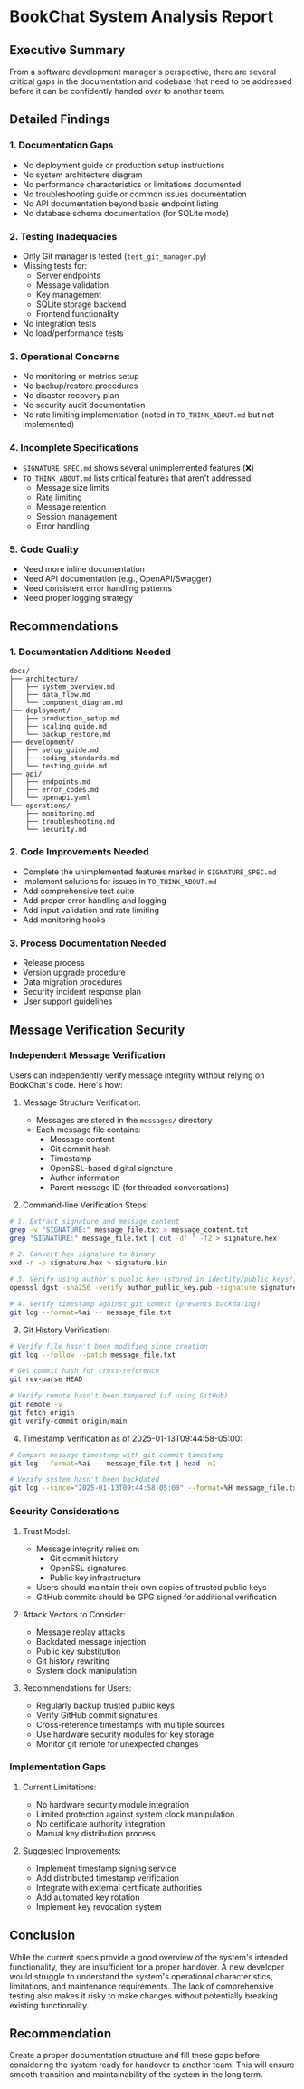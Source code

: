 # BookChat System Analysis Report

## Executive Summary

From a software development manager's perspective, there are several critical gaps in the documentation and codebase that need to be addressed before it can be confidently handed over to another team.

## Detailed Findings

### 1. Documentation Gaps
- No deployment guide or production setup instructions
- No system architecture diagram
- No performance characteristics or limitations documented
- No troubleshooting guide or common issues documentation
- No API documentation beyond basic endpoint listing
- No database schema documentation (for SQLite mode)

### 2. Testing Inadequacies
- Only Git manager is tested (`test_git_manager.py`)
- Missing tests for:
  - Server endpoints
  - Message validation
  - Key management
  - SQLite storage backend
  - Frontend functionality
- No integration tests
- No load/performance tests

### 3. Operational Concerns
- No monitoring or metrics setup
- No backup/restore procedures
- No disaster recovery plan
- No security audit documentation
- No rate limiting implementation (noted in `TO_THINK_ABOUT.md` but not implemented)

### 4. Incomplete Specifications
- `SIGNATURE_SPEC.md` shows several unimplemented features (❌)
- `TO_THINK_ABOUT.md` lists critical features that aren't addressed:
  - Message size limits
  - Rate limiting
  - Message retention
  - Session management
  - Error handling

### 5. Code Quality
- Need more inline documentation
- Need API documentation (e.g., OpenAPI/Swagger)
- Need consistent error handling patterns
- Need proper logging strategy

## Recommendations

### 1. Documentation Additions Needed
```
docs/
├── architecture/
│   ├── system_overview.md
│   ├── data_flow.md
│   └── component_diagram.md
├── deployment/
│   ├── production_setup.md
│   ├── scaling_guide.md
│   └── backup_restore.md
├── development/
│   ├── setup_guide.md
│   ├── coding_standards.md
│   └── testing_guide.md
├── api/
│   ├── endpoints.md
│   ├── error_codes.md
│   └── openapi.yaml
└── operations/
    ├── monitoring.md
    ├── troubleshooting.md
    └── security.md
```

### 2. Code Improvements Needed
- Complete the unimplemented features marked in `SIGNATURE_SPEC.md`
- Implement solutions for issues in `TO_THINK_ABOUT.md`
- Add comprehensive test suite
- Add proper error handling and logging
- Add input validation and rate limiting
- Add monitoring hooks

### 3. Process Documentation Needed
- Release process
- Version upgrade procedure
- Data migration procedures
- Security incident response plan
- User support guidelines

## Message Verification Security

### Independent Message Verification

Users can independently verify message integrity without relying on BookChat's code. Here's how:

1. Message Structure Verification:
   - Messages are stored in the `messages/` directory
   - Each message file contains:
     - Message content
     - Git commit hash
     - Timestamp
     - OpenSSL-based digital signature
     - Author information
     - Parent message ID (for threaded conversations)

2. Command-line Verification Steps:

```bash
# 1. Extract signature and message content
grep -v "SIGNATURE:" message_file.txt > message_content.txt
grep "SIGNATURE:" message_file.txt | cut -d' ' -f2 > signature.hex

# 2. Convert hex signature to binary
xxd -r -p signature.hex > signature.bin

# 3. Verify using author's public key (stored in identity/public_keys/)
openssl dgst -sha256 -verify author_public_key.pub -signature signature.bin message_content.txt

# 4. Verify timestamp against git commit (prevents backdating)
git log --format=%ai -- message_file.txt
```

3. Git History Verification:
```bash
# Verify file hasn't been modified since creation
git log --follow --patch message_file.txt

# Get commit hash for cross-reference
git rev-parse HEAD

# Verify remote hasn't been tampered (if using GitHub)
git remote -v
git fetch origin
git verify-commit origin/main
```

4. Timestamp Verification as of 2025-01-13T09:44:58-05:00:
```bash
# Compare message timestamp with git commit timestamp
git log --format=%ai -- message_file.txt | head -n1

# Verify system hasn't been backdated
git log --since="2025-01-13T09:44:58-05:00" --format=%H message_file.txt
```

### Security Considerations

1. Trust Model:
   - Message integrity relies on:
     - Git commit history
     - OpenSSL signatures
     - Public key infrastructure
   - Users should maintain their own copies of trusted public keys
   - GitHub commits should be GPG signed for additional verification

2. Attack Vectors to Consider:
   - Message replay attacks
   - Backdated message injection
   - Public key substitution
   - Git history rewriting
   - System clock manipulation

3. Recommendations for Users:
   - Regularly backup trusted public keys
   - Verify GitHub commit signatures
   - Cross-reference timestamps with multiple sources
   - Use hardware security modules for key storage
   - Monitor git remote for unexpected changes

### Implementation Gaps

1. Current Limitations:
   - No hardware security module integration
   - Limited protection against system clock manipulation
   - No certificate authority integration
   - Manual key distribution process

2. Suggested Improvements:
   - Implement timestamp signing service
   - Add distributed timestamp verification
   - Integrate with external certificate authorities
   - Add automated key rotation
   - Implement key revocation system

## Conclusion

While the current specs provide a good overview of the system's intended functionality, they are insufficient for a proper handover. A new developer would struggle to understand the system's operational characteristics, limitations, and maintenance requirements. The lack of comprehensive testing also makes it risky to make changes without potentially breaking existing functionality.

## Recommendation

Create a proper documentation structure and fill these gaps before considering the system ready for handover to another team. This will ensure smooth transition and maintainability of the system in the long term.
